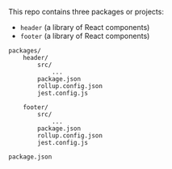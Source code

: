 This repo contains three packages or projects:

- `header` (a library of React components)
- `footer` (a library of React components)

```
packages/
    header/
        src/
            ...
        package.json
        rollup.config.json
        jest.config.js

    footer/
        src/
            ...
        package.json
        rollup.config.json
        jest.config.js

package.json
```
